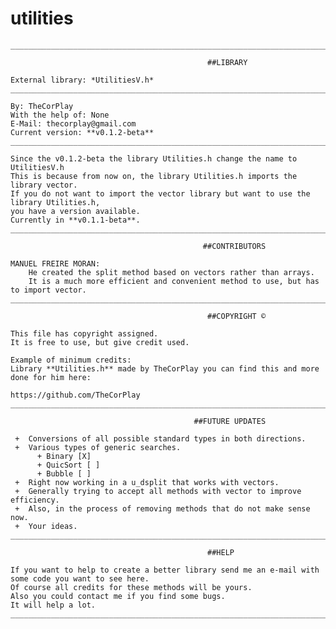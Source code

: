 # utilities
	______________________________________________________________________________________________________
  
                                                ##LIBRARY

 	External library: *UtilitiesV.h*
 	______________________________________________________________________________________________________
 
 	By: TheCorPlay
 	With the help of: None
 	E-Mail: thecorplay@gmail.com
 	Current version: **v0.1.2-beta**
	______________________________________________________________________________________________________
	
	Since the v0.1.2-beta the library Utilities.h change the name to UtilitiesV.h
	This is because from now on, the library Utilities.h imports the library vector.
	If you do not want to import the vector library but want to use the library Utilities.h,
	you have a version available.
	Currently in **v0.1.1-beta**.
	______________________________________________________________________________________________________
	
											   ##CONTRIBUTORS

	MANUEL FREIRE MORAN:
		He created the split method based on vectors rather than arrays.
		It is a much more efficient and convenient method to use, but has to import vector.
 	______________________________________________________________________________________________________
 	
                                                ##COPYRIGHT ©
 
 	This file has copyright assigned.
 	It is free to use, but give credit used.
  	
 	Example of minimum credits:
 	Library **Utilities.h** made by TheCorPlay you can find this and more done for him here:
 
 	https://github.com/TheCorPlay
 	______________________________________________________________________________________________________
 	
                                             ##FUTURE UPDATES
 	
 	 +	Conversions of all possible standard types in both directions.
 	 +	Various types of generic searches.
 	      + Binary [X]
 	      + QuicSort [ ]
 	      + Bubble [ ]
	 +	Right now working in a u_dsplit that works with vectors.
	 +	Generally trying to accept all methods with vector to improve efficiency.
	 +	Also, in the process of removing methods that do not make sense now.
 	 +	Your ideas.
 	______________________________________________________________________________________________________
  
                                                ##HELP
  
	If you want to help to create a better library send me an e-mail with some code you want to see here.
	Of course all credits for these methods will be yours.
	Also you could contact me if you find some bugs.
	It will help a lot.
	______________________________________________________________________________________________________
